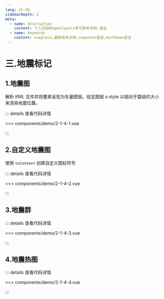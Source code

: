 ```yaml
---
lang: zh-CN
sidebarDepth: 2
meta:
  - name: description
    content: 个人总结的openlayers学习技术文档-语法
  - name: keywords
    content: vuepress,最新技术文档,vuepress语法,markdown语法
---
```


# 三.地震标记

## 1.地震图

解析 KML 文件并将要素呈现为矢量图层。给定图层 a style 以相对于震级的大小来渲染地震位置。

  <Container url="https://zhoubichuan.com/resume/demo/?type=openlayers&name=2-1-4-1.vue" />

::: details 查看代码详情

<<< components/demo/2-1-4-1.vue

:::

## 2.自定义地震图

使用 `toContext` 创建自定义图标符号

<Container url="https://zhoubichuan.com/resume/demo/?type=openlayers&name=2-1-4-2.vue" />

::: details 查看代码详情

<<< components/demo/2-1-4-2.vue

:::

## 3.地震群

  <Container url="https://zhoubichuan.com/resume/demo/?type=openlayers&name=2-1-4-3.vue" />

::: details 查看代码详情

<<< components/demo/2-1-4-3.vue

:::

## 4.地震热图

  <Container url="https://zhoubichuan.com/resume/demo/?type=openlayers&name=2-1-4-4.vue" />

::: details 查看代码详情

<<< components/demo/2-1-4-4.vue

:::